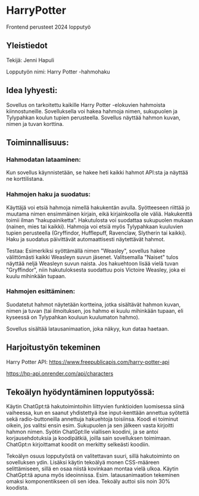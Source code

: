 # HarryPotter
Frontend perusteet 2024 lopputyö

## Yleistiedot
Tekijä: Jenni Hapuli

Lopputyön nimi: Harry Potter -hahmohaku

## Idea lyhyesti:
Sovellus on tarkoitettu kaikille Harry Potter -elokuvien hahmoista
kiinnostuneille. Sovelluksella voi hakea hahmoja nimen, sukupuolen ja Tylypahkan koulun tupien perusteella. Sovellus näyttää hahmon kuvan, nimen ja tuvan korttina.

## Toiminnallisuus:
### Hahmodatan lataaminen: 
Kun sovellus käynnistetään, se hakee heti kaikki hahmot API:sta ja näyttää ne korttilistana.

### Hahmojen haku ja suodatus: 
Käyttäjä voi etsiä hahmoja nimellä hakukentän avulla. Syötteeseen riittää jo muutama nimen ensimmäinen kirjain,  eikä kirjainkoolla ole väliä. Hakukenttä toimii ilman “hakupainiketta”.
Hakutulosta voi suodattaa sukupuolen mukaan (nainen, mies tai kaikki).
Hahmoja voi etsiä myös Tylypahkaan kuuluvien tupien perusteella (Gryffindor, Hufflepuff, Ravenclaw, Slytherin tai kaikki). Haku ja suodatus päivittävät automaattisesti näytettävät hahmot.

Testaa: Esimerkiksi syöttämällä nimen "Weasley", sovellus hakee välittömästi kaikki Weasleyn suvun jäsenet. Valitsemalla "Naiset" tulos näyttää neljä Weasleyn suvun naista. Jos hakuehtoon lisää vielä tuvan "Gryffindor", niin hakutuloksesta suodattuu pois Victoire Weasley, joka ei kuulu mihinkään tupaan.

### Hahmojen esittäminen: 
Suodatetut hahmot näytetään kortteina, jotka sisältävät hahmon kuvan, nimen ja tuvan (tai ilmoituksen, jos hahmo ei kuulu mihinkään tupaan, eli kyseessä on Tylypahkan kouluun kuulumaton hahmo).

Sovellus sisältää latausanimaation, joka näkyy, kun dataa haetaan.


## Harjoitustyön tekeminen
Harry Potter API:
https://www.freepublicapis.com/harry-potter-api

https://hp-api.onrender.com/api/characters

## Tekoälyn hyödyntäminen lopputyössä:
Käytin ChatGpt:tä hakutoimintoihin liittyvien funktioiden luomisessa siinä vaiheessa, kun en saanut yhdistettyä itse input-kenttään annettua syötettä sekä radio-buttoneilla annettuja hakuehtoja toisiinsa. Koodi ei toiminut oikein, jos valitsi ensin esim. Sukupuolen ja sen jälkeen vasta kirjoitti hahmon nimen. Syötin ChatGpt:lle viallisen koodini, ja se antoi korjausehdotuksia ja koodipätkiä, joilla sain sovelluksen toimimaan. ChatGpt:n kirjoittamat koodit on merkitty selkeästi koodiin.

Tekoälyn osuus lopputyöstä on valitettavan suuri, sillä hakutoiminto on sovelluksen ydin. Lisäksi käytin tekoälyä monen CSS-määreen selittämiseen, sillä en osaa niistä kovinkaan montaa vielä ulkoa. Käytin ChatGpt:tä apuna myös ideoinnissa. Esim. latausanimaation tekeminen omaksi komponentikseen oli sen idea.
Tekoäly auttoi siis noin 30% koodista.


